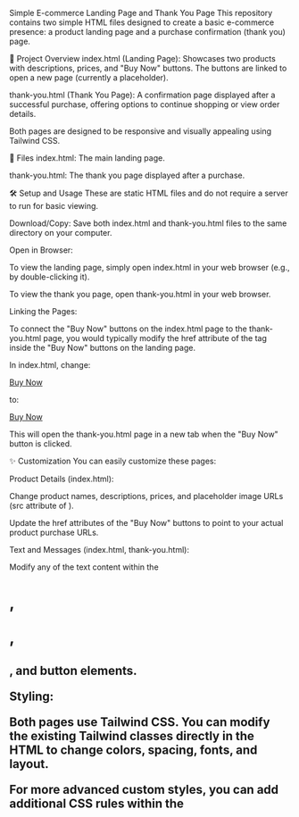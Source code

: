 Simple E-commerce Landing Page and Thank You Page
This repository contains two simple HTML files designed to create a basic e-commerce presence: a product landing page and a purchase confirmation (thank you) page.

🚀 Project Overview
index.html (Landing Page): Showcases two products with descriptions, prices, and "Buy Now" buttons. The buttons are linked to open a new page (currently a placeholder).

thank-you.html (Thank You Page): A confirmation page displayed after a successful purchase, offering options to continue shopping or view order details.

Both pages are designed to be responsive and visually appealing using Tailwind CSS.

📁 Files
index.html: The main landing page.

thank-you.html: The thank you page displayed after a purchase.

🛠️ Setup and Usage
These are static HTML files and do not require a server to run for basic viewing.

Download/Copy: Save both index.html and thank-you.html files to the same directory on your computer.

Open in Browser:

To view the landing page, simply open index.html in your web browser (e.g., by double-clicking it).

To view the thank you page, open thank-you.html in your web browser.

Linking the Pages:

To connect the "Buy Now" buttons on the index.html page to the thank-you.html page, you would typically modify the href attribute of the <a> tag inside the "Buy Now" buttons on the landing page.

In index.html, change:

<a href="#" target="_blank" class="buy-button-link">
    Buy Now
</a>

to:

<a href="thank-you.html" target="_blank" class="buy-button-link">
    Buy Now
</a>

This will open the thank-you.html page in a new tab when the "Buy Now" button is clicked.

✨ Customization
You can easily customize these pages:

Product Details (index.html):

Change product names, descriptions, prices, and placeholder image URLs (src attribute of <img>).

Update the href attributes of the "Buy Now" buttons to point to your actual product purchase URLs.

Text and Messages (index.html, thank-you.html):

Modify any of the text content within the <h1>, <p>, <h2>, and button elements.

Styling:

Both pages use Tailwind CSS. You can modify the existing Tailwind classes directly in the HTML to change colors, spacing, fonts, and layout.

For more advanced custom styles, you can add additional CSS rules within the <style> tags in the <head> section of each HTML file.

🌐 Technologies Used
HTML5: For the page structure.

Tailwind CSS: A utility-first CSS framework for rapid UI development and responsiveness.

Google Fonts (Inter): For a modern and clean typeface.
